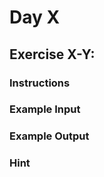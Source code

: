 # Day X 

## Exercise X-Y: 

### Instructions



### Example Input



### Example Output



### Hint


